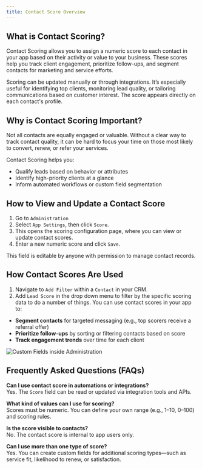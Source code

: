 ```yaml
---
title: Contact Score Overview
---
```

## What is Contact Scoring?
Contact Scoring allows you to assign a numeric score to each contact in your app based on their activity or value to your business. These scores help you track client engagement, prioritize follow-ups, and segment contacts for marketing and service efforts.

Scoring can be updated manually or through integrations. It’s especially useful for identifying top clients, monitoring lead quality, or tailoring communications based on customer interest. The score appears directly on each contact's profile.

## Why is Contact Scoring Important?
Not all contacts are equally engaged or valuable. Without a clear way to track contact quality, it can be hard to focus your time on those most likely to convert, renew, or refer your services.

Contact Scoring helps you:
- Qualify leads based on behavior or attributes
- Identify high-priority clients at a glance
- Inform automated workflows or custom field segmentation

## How to View and Update a Contact Score

1. Go to `Administration` 
2. Select `App Settings`, then click `Score`.
3. This opens the scoring configuration page, where you can view or update contact scores.
5. Enter a new numeric score and click `Save`.

This field is editable by anyone with permission to manage contact records.

## How Contact Scores Are Used

1. Navigate to `Add Filter` within a `Contact` in your CRM. 
2. Add `Lead Score` in the drop down menu to filter by the specific scoring data to do a number of things. You can use contact scores in your app to:

- **Segment contacts** for targeted messaging (e.g., top scorers receive a referral offer)
- **Prioritize follow-ups** by sorting or filtering contacts based on score
- **Track engagement trends** over time for each client

![Custom Fields inside Administration](/img/administration/administration_lead_score.png)

## Frequently Asked Questions (FAQs)

**Can I use contact score in automations or integrations?**  
Yes. The `Score` field can be read or updated via integration tools and APIs.

**What kind of values can I use for scoring?**  
Scores must be numeric. You can define your own range (e.g., 1–10, 0–100) and scoring rules.

**Is the score visible to contacts?**  
No. The contact score is internal to app users only.

**Can I use more than one type of score?**  
Yes. You can create custom fields for additional scoring types—such as service fit, likelihood to renew, or satisfaction.